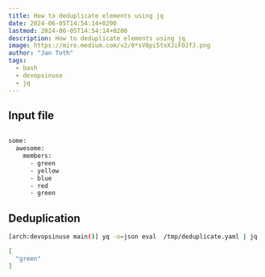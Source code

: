 ```yaml
---
title: How to deduplicate elements using jq
date: 2024-06-05T14:54:14+0200
lastmod: 2024-06-05T14:54:14+0200
description: How to deduplicate elements using jq
image: https://miro.medium.com/v2/0*sV8pi5txXJiFOJfJ.png
author: "Jan Toth"
tags:
  - bash
  - devopsinuse
  - jq
---
```


## Input file

```bash

some:
  awesome:
    members:
      - green
      - yellow
      - blue
      - red
      - green
```

## Deduplication

```bash
[arch:devopsinuse main()] yq -o=json eval  /tmp/deduplicate.yaml | jq '.some.awesome.members  | group_by(.) | map(select(length>1) | .[0])'

[
  "green"
]
```


